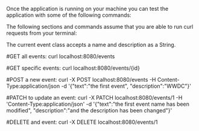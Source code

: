 Once the application is running on your machine you can test the application with some of the following commands:

The following sections and commands assume that you are able to run curl requests from your terminal:

The current event class accepts a name and description as a String.

#GET all events:
curl localhost:8080/events

#GET specific events:
curl localhost:8080/events/{id}

#POST a new event:
curl -X POST localhost:8080/events -H Content-Type:application/json -d '{"text":"the first event", "description":"WWDC"}'

#PATCH to update an event:
curl -X PATCH localhost:8080/events/1 -H 'Content-Type:application/json' -d '{"text":"the first event name has been modified", "description":"and the description has been changed"}'

#DELETE and event:
curl -X DELETE localhost:8080/events/1
